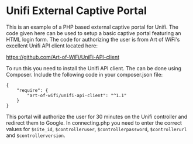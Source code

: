 # Unifi External Captive Portal

This is an example of a PHP based external captive portal for Unifi. The code given here can be used to setup a basic captive portal featuring an HTML login form. The code for authorizing the user is from Art of WiFi's excellent Unifi API client located here:

https://github.com/Art-of-WiFi/UniFi-API-client

To run this you need to install the Unifi API client. The can be done using Composer. Include the following code in your composer.json file:
```
{
    "require": {
        "art-of-wifi/unifi-api-client": "^1.1"
    }
}
```
This portal will authorize the user for 30 minutes on the Unifi controller and redirect them to Google. In connecting.php you need to enter the correct values for `$site_id`, `$controlleruser`, `$controllerpassword`, `$controllerurl` and `$controllerversion`.
